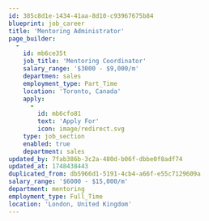 ```yaml
---
id: 385c8d1e-1434-41aa-8d10-c93967675b84
blueprint: job_career
title: 'Mentoring Administrator'
page_builder:
  -
    id: mb6ce35t
    job_title: 'Mentoring Coordinator'
    salary_range: '$3000 - $9,000/m'
    departmen: sales
    employment_type: Part_Time
    location: 'Toronto, Canada'
    apply:
      -
        id: mb6cfo81
        text: 'Apply For'
        icon: image/redirect.svg
    type: job_section
    enabled: true
    department: sales
updated_by: 7fab386b-3c2a-480d-b06f-dbbe0f8adf74
updated_at: 1748438443
duplicated_from: db5966d1-5191-4cb4-a66f-e55c7129609a
salary_range: '$6000 - $15,000/m'
department: mentoring
employment_type: Full_Time
location: 'London, United Kingdom'
---
```

